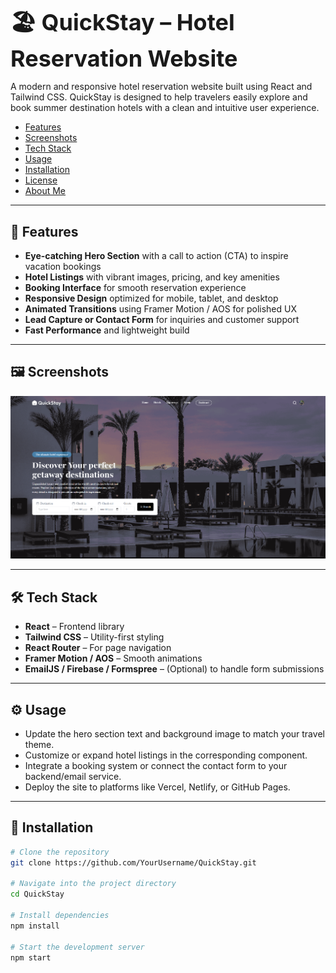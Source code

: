 # <h1 style="font-size: 36px; margin: 0;">🏖️ QuickStay – Hotel Reservation Website</h1>

A modern and responsive hotel reservation website built using React and Tailwind CSS. QuickStay is designed to help travelers easily explore and book summer destination hotels with a clean and intuitive user experience.

- [Features](#features)
- [Screenshots](#screenshots)
- [Tech Stack](#tech-stack)
- [Usage](#usage)
- [Installation](#installation)
- [License](#license)
- [About Me](#about-me)

---

## 🌟 Features

- **Eye-catching Hero Section** with a call to action (CTA) to inspire vacation bookings
- **Hotel Listings** with vibrant images, pricing, and key amenities
- **Booking Interface** for smooth reservation experience
- **Responsive Design** optimized for mobile, tablet, and desktop
- **Animated Transitions** using Framer Motion / AOS for polished UX
- **Lead Capture or Contact Form** for inquiries and customer support
- **Fast Performance** and lightweight build

---

## 🖼️ Screenshots

<p align="center">
  <img src="/Pictures/Home/ph1.png" alt="QuickStay Demo GIF" width="800"/>
</p>

---

## 🛠️ Tech Stack

- **React** – Frontend library
- **Tailwind CSS** – Utility-first styling
- **React Router** – For page navigation
- **Framer Motion / AOS** – Smooth animations
- **EmailJS / Firebase / Formspree** – (Optional) to handle form submissions

---

## ⚙️ Usage

- Update the hero section text and background image to match your travel theme.
- Customize or expand hotel listings in the corresponding component.
- Integrate a booking system or connect the contact form to your backend/email service.
- Deploy the site to platforms like Vercel, Netlify, or GitHub Pages.

---

## 🧾 Installation

```bash
# Clone the repository
git clone https://github.com/YourUsername/QuickStay.git

# Navigate into the project directory
cd QuickStay

# Install dependencies
npm install

# Start the development server
npm start
